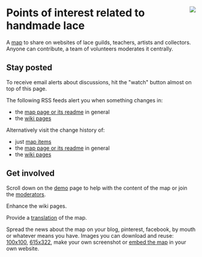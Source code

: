 [<img src="https://avatars3.githubusercontent.com/u/16852616" align="right"/>](http://lacemap.github.io/)
Points of interest related to handmade lace
===========================================

A [map] to share on websites of lace guilds, teachers, artists and collectors.
Anyone can contribute, a team of volunteers moderates it centrally.

Stay posted
-----------

To receive email alerts about discussions, hit the "watch" button almost on top of this page.

The following RSS feeds alert you when something changes in:
* the [map page or its readme](https://github.com/lacemap/lacemap.github.io/commits/master.atom) in general
* the [wiki pages](https://github.com/lacemap/lacemap.github.io/wiki.atom)

Alternatively visit the change history of:
* just [map items](https://github.com/lacemap/lacemap.github.io/commits/master/map-data.js)
* the [map page or its readme](https://github.com/lacemap/lacemap.github.io/commits/master) in general
* the [wiki pages](https://github.com/lacemap/lacemap.github.io/wiki/_history)

Get involved
------------

Scroll down on the [demo] page to help with the content of the map or join the [moderators].

Enhance the wiki pages.

Provide a [translation] of the map.

Spread the news about the map on your blog, pinterest, facebook, by mouth or whatever means you have.
Images you can download and reuse: [100x100], [615x322], make your own screenshot
or [embed the map] in your own website.

[embed the map]: https://github.com/lacemap/lacemap.github.io/wiki/Embed-the-map#options-for-lacemapload
[translation]: Translate
[100x100]: https://avatars3.githubusercontent.com/u/16852616
[615x322]: http://www.lokk.nl/images/musea/museakaart.png
[map]: http://lacemap.github.io/
[demo]: http://lacemap.github.io/
[moderators]: https://github.com/orgs/lacemap/teams/moderators